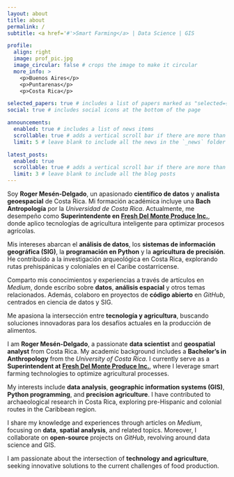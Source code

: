 ```yaml
---
layout: about
title: about
permalink: /
subtitle: <a href='#'>Smart Farming</a> | Data Science | GIS 

profile:
  align: right
  image: prof_pic.jpg
  image_circular: false # crops the image to make it circular
  more_info: >
    <p>Buenos Aires</p>
    <p>Puntarenas</p>
    <p>Costa Rica</p>

selected_papers: true # includes a list of papers marked as "selected={true}"
social: true # includes social icons at the bottom of the page

announcements:
  enabled: true # includes a list of news items
  scrollable: true # adds a vertical scroll bar if there are more than 3 news items
  limit: 5 # leave blank to include all the news in the `_news` folder

latest_posts:
  enabled: true
  scrollable: true # adds a vertical scroll bar if there are more than 3 new posts items
  limit: 3 # leave blank to include all the blog posts
---
```


Soy **Roger Mesén-Delgado**, un apasionado **científico de datos** y **analista geoespacial** de Costa Rica. Mi formación académica incluye una **Bach Antropología** por la *Universidad de Costa Rica*. Actualmente, me desempeño como **Superintendente en [Fresh Del Monte Produce Inc.](https://www.freshdelmonte.com/)**, donde aplico tecnologías de agricultura inteligente para optimizar procesos agrícolas.

Mis intereses abarcan el **análisis de datos**, los **sistemas de información geográfica (SIG)**, la **programación en Python** y la **agricultura de precisión**. He contribuido a la investigación arqueológica en Costa Rica, explorando rutas prehispánicas y coloniales en el Caribe costarricense.

Comparto mis conocimientos y experiencias a través de artículos en *Medium*, donde escribo sobre **datos**, **análisis espacial** y otros temas relacionados. Además, colaboro en proyectos de **código abierto** en *GitHub*, centrados en ciencia de datos y SIG.

Me apasiona la intersección entre **tecnología y agricultura**, buscando soluciones innovadoras para los desafíos actuales en la producción de alimentos.

I am **Roger Mesén-Delgado**, a passionate **data scientist** and **geospatial analyst** from Costa Rica. My academic background includes a **Bachelor’s in Anthropology** from the *University of Costa Rica*. I currently serve as a **Superintendent at [Fresh Del Monte Produce Inc.](https://www.freshdelmonte.com/)**, where I leverage smart farming technologies to optimize agricultural processes.

My interests include **data analysis**, **geographic information systems (GIS)**, **Python programming**, and **precision agriculture**. I have contributed to archaeological research in Costa Rica, exploring pre-Hispanic and colonial routes in the Caribbean region.

I share my knowledge and experiences through articles on *Medium*, focusing on **data**, **spatial analysis**, and related topics. Moreover, I collaborate on **open-source** projects on *GitHub*, revolving around data science and GIS.

I am passionate about the intersection of **technology and agriculture**, seeking innovative solutions to the current challenges of food production.



